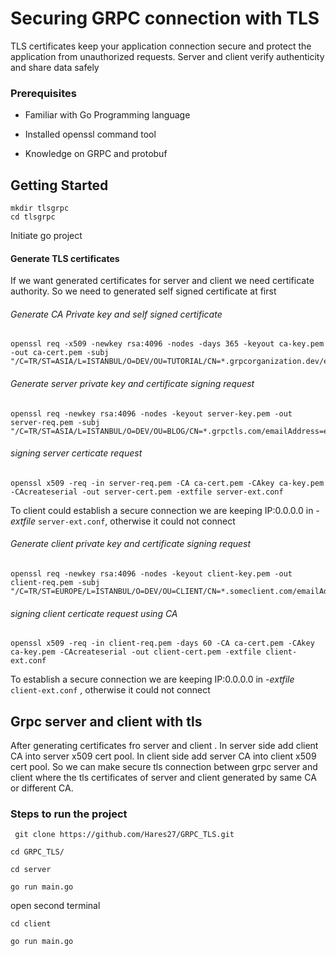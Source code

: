 # Securing GRPC connection with TLS

TLS certificates keep your application connection secure and protect the application from unauthorized requests. Server and client verify authenticity and share data safely

### Prerequisites

- Familiar with Go Programming language

- Installed openssl command tool

- Knowledge on GRPC and protobuf


## Getting Started
```
mkdir tlsgrpc
cd tlsgrpc
```
Initiate go project


#### Generate TLS certificates 

If we want generated certificates for server and client we need certificate authority. So we need to generated self signed certificate at first

###### Generate CA Private key and self signed certificate
```
openssl req -x509 -newkey rsa:4096 -nodes -days 365 -keyout ca-key.pem -out ca-cert.pem -subj "/C=TR/ST=ASIA/L=ISTANBUL/O=DEV/OU=TUTORIAL/CN=*.grpcorganization.dev/emailAddress=email@grpc.com"
```

###### Generate server private key and certificate signing request

```
openssl req -newkey rsa:4096 -nodes -keyout server-key.pem -out server-req.pem -subj "/C=TR/ST=ASIA/L=ISTANBUL/O=DEV/OU=BLOG/CN=*.grpctls.com/emailAddress=email@grpctls.com"
```
###### signing server certicate request
```
openssl x509 -req -in server-req.pem -CA ca-cert.pem -CAkey ca-key.pem -CAcreateserial -out server-cert.pem -extfile server-ext.conf
```

To client could establish a secure connection we are keeping IP:0.0.0.0 in _-extfile_ `server-ext.conf`, otherwise it could not connect

###### Generate client private key and certificate signing request

```
openssl req -newkey rsa:4096 -nodes -keyout client-key.pem -out client-req.pem -subj "/C=TR/ST=EUROPE/L=ISTANBUL/O=DEV/OU=CLIENT/CN=*.someclient.com/emailAddress=someclient@gmail.com"
 ```

###### signing client certicate request using CA
```
openssl x509 -req -in client-req.pem -days 60 -CA ca-cert.pem -CAkey ca-key.pem -CAcreateserial -out client-cert.pem -extfile client-ext.conf
```

To  establish a secure connection we are keeping IP:0.0.0.0 in  _-extfile_ `client-ext.conf` , otherwise it could not connect






## Grpc server and client with tls

After generating certificates fro server and client . In server side add client CA into  server x509 cert pool. In client side add server CA into client x509 cert pool.
So we can make secure tls connection between grpc server and client where the tls certificates of server and client generated by same CA or different CA.


### Steps to run the project

```
 git clone https://github.com/Hares27/GRPC_TLS.git

cd GRPC_TLS/

cd server

go run main.go

````

open second terminal

```
cd client

go run main.go

```











